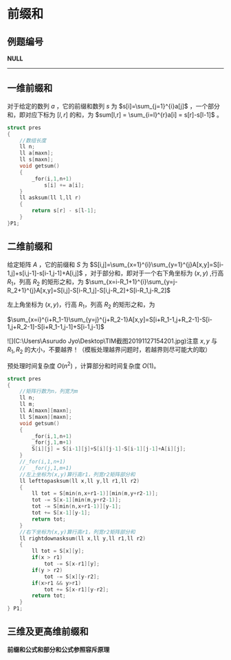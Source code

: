# 前缀和

## 例题编号

**NULL**

------

## 一维前缀和

对于给定的数列 $a$ ，它的前缀和数列 $s$ 为 $s[i]=\sum_{j=1}^{i}a[j]$ ，一个部分和，即对应下标为 $[l,r]$ 的和，为 $sum[l,r] = \sum_{i=l}^{r}a[i] = s[r]-s[l-1]$ 。

```c++
struct pres
{
	//数组长度 
	ll n;
	ll a[maxn];
	ll s[maxn];
	void getsum()
	{
		_for(i,1,n+1)
			s[i] += a[i];
	}
	ll asksum(ll l,ll r)
	{
		return s[r] - s[l-1];
	}
}P1;
```

## 二维前缀和

给定矩阵 $A$ ，它的前缀和 $S$ 为 $S[i,j]=\sum_{x=1}^{i}\sum_{y=1}^{j}A[x,y]=S[i-1,j]+s[i,j-1]-s[i-1,j-1]+A[i,j]$ ，对于部分和，即对于一个右下角坐标为 $(x,y)$ ,行高 $R_1$，列高 $R_2$ 的矩形之和，为 $\sum_{x=i-R_1+1}^{i}\sum_{y=j-R_2+1}^{j}A[x,y]=S[i,j]-S[i-R_1,j]-S[i,j-R_2]+S[i-R_1,j-R_2]$ 

左上角坐标为 $(x,y)$，行高 $R_1$，列高 $R_2$ 的矩形之和，为

$\sum_{x=i}^{i+R_1-1}\sum_{y=j}^{j+R_2-1}A[x,y]=S[i+R_1-1,j+R_2-1]-S[i-1,j+R_2-1]-S[i+R_1-1,j-1]+S[i-1,j-1]$

![](C:\Users\Asurudo Jyo\Desktop\TIM截图20191127154201.jpg)注意 $x,y$ 与 $R_1,R_2$ 的大小，不要越界！（模板处理越界问题时，若越界则尽可能大的取）

预处理时间复杂度 $O(n^2)$ ，计算部分和时间复杂度 $O(1)$。

```c++
struct pres
{
	//矩阵行数为n，列宽为m 
	ll n;
	ll m;
	ll A[maxn][maxn];
	ll S[maxn][maxn];
	void getsum()
	{
		_for(i,1,n+1)
		_for(j,1,m+1)
		S[i][j] = S[i-1][j]+S[i][j-1]-S[i-1][j-1]+A[i][j];
	}
	//_for(i,1,n+1)
	//	_for(j,1,m+1)
	//左上坐标为(x,y)算行高r1，列宽r2矩阵部分和 
	ll lefttopasksum(ll x,ll y,ll r1,ll r2)
	{
		ll tot = S[min(n,x+r1-1)][min(m,y+r2-1)];
		tot -= S[x-1][min(m,y+r2-1)];
		tot -= S[min(n,x+r1-1)][y-1];
		tot += S[x-1][y-1];
		return tot;
	}
	//右下坐标为(x,y)算行高r1，列宽r2矩阵部分和 
	ll rightdownasksum(ll x,ll y,ll r1,ll r2)
	{
		ll tot = S[x][y];
		if(x > r1)
			tot -= S[x-r1][y];
		if(y > r2)
			tot -= S[x][y-r2];
		if(x>r1 && y>r1)
			tot += S[x-r1][y-r2];
		return tot;
	}
} P1;
```

## 三维及更高维前缀和

**前缀和公式和部分和公式参照容斥原理** 
